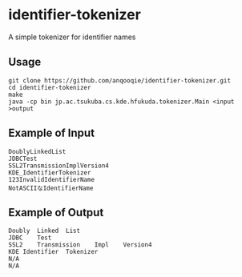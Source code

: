 # identifier-tokenizer
A simple tokenizer for identifier names

## Usage
    git clone https://github.com/anqooqie/identifier-tokenizer.git
    cd identifier-tokenizer
    make
    java -cp bin jp.ac.tsukuba.cs.kde.hfukuda.tokenizer.Main <input >output

## Example of Input
    DoublyLinkedList
    JDBCTest
    SSL2TransmissionImplVersion4
    KDE_IdentifierTokenizer
    123InvalidIdentifierName
    NotASCIIなIdentifierName

## Example of Output
    Doubly	Linked	List
    JDBC	Test
    SSL2	Transmission	Impl	Version4
    KDE	Identifier	Tokenizer
    N/A
    N/A
